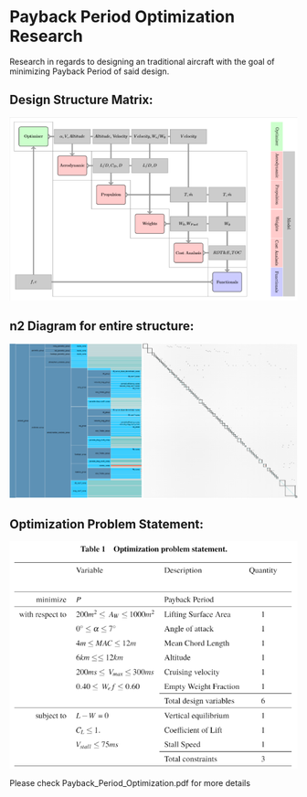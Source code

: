 # Payback Period Optimization Research
Research in regards to designing an traditional aircraft with the goal of minimizing Payback Period of said design.
## Design Structure Matrix:
![image](https://github.com/magecliff96/Payback-Period-Optimization-Study/blob/master/design_structure_matrix.bmp)

## n2 Diagram for entire structure:
![image](https://github.com/magecliff96/Payback-Period-Optimization-Study/blob/master/aircraft%20group.png)

## Optimization Problem Statement:
![image](https://github.com/magecliff96/Payback-Period-Optimization-Study/blob/master/optimization_problem_statement.bmp)

Please check Payback_Period_Optimization.pdf for more details
